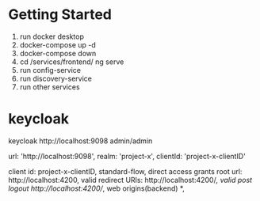 # Getting Started

1. run docker desktop
2. docker-compose up -d
3. docker-compose down
4. cd /services/frontend/ ng serve 
5. run config-service
6. run discovery-service
7. run other services


# keycloak
keycloak http://localhost:9098  admin/admin

url: 'http://localhost:9098',
realm: 'project-x',
clientId: 'project-x-clientID'

client id: project-x-clientID, standard-flow, direct access grants
root url: http://localhost:4200, valid redirect URIs: http://localhost:4200/*, valid post logout http://localhost:4200/*, web origins(backend) *,
